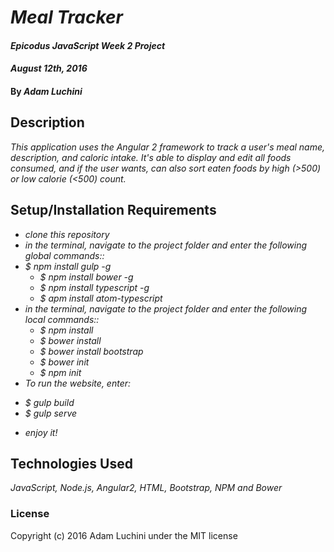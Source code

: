 # _Meal Tracker_

#### _Epicodus JavaScript Week 2 Project_
#### _August 12th, 2016_

#### By _**Adam Luchini**_

## Description

_This application uses the Angular 2 framework to track a user's meal name, description, and caloric intake. It's able to display and edit all foods consumed, and if the user wants, can also sort eaten foods by high (>500) or low calorie (<500) count._
## Setup/Installation Requirements
* _clone this repository_
* _in the terminal, navigate to the project folder and enter the following global commands::_
* _$ npm install gulp -g_
  - _$ npm install bower -g_
  - _$ npm install typescript -g_
  - _$ apm install atom-typescript_
* _in the terminal, navigate to the project folder and enter the following local commands::_
  - _$ npm install_
  - _$ bower install_
  - _$ bower install bootstrap_
  - _$ bower init_
  - _$ npm init_
* _To run the website, enter:_
- _$ gulp build_
- _$ gulp serve_
* _enjoy it!_

## Technologies Used

_JavaScript, Node.js, Angular2, HTML, Bootstrap, NPM and Bower_

### License

Copyright (c) 2016 Adam Luchini under the MIT license
